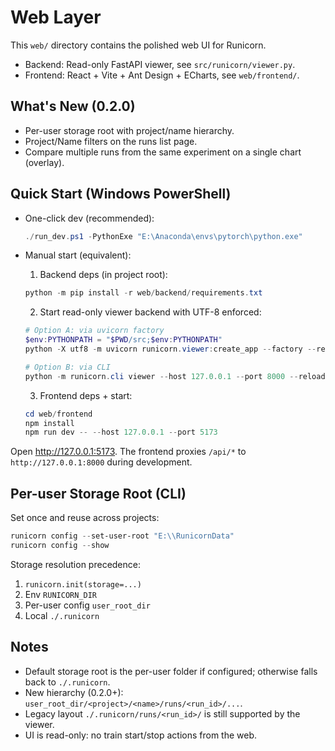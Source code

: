 # Web Layer

This `web/` directory contains the polished web UI for Runicorn.
- Backend: Read-only FastAPI viewer, see `src/runicorn/viewer.py`.
- Frontend: React + Vite + Ant Design + ECharts, see `web/frontend/`.

## What's New (0.2.0)

- Per-user storage root with project/name hierarchy.
- Project/Name filters on the runs list page.
- Compare multiple runs from the same experiment on a single chart (overlay).

## Quick Start (Windows PowerShell)

- One-click dev (recommended):
  ```powershell
  ./run_dev.ps1 -PythonExe "E:\Anaconda\envs\pytorch\python.exe"
  ```

- Manual start (equivalent):
  1) Backend deps (in project root):
  ```powershell
  python -m pip install -r web/backend/requirements.txt
  ```
  2) Start read-only viewer backend with UTF-8 enforced:
  ```powershell
  # Option A: via uvicorn factory
  $env:PYTHONPATH = "$PWD/src;$env:PYTHONPATH"
  python -X utf8 -m uvicorn runicorn.viewer:create_app --factory --reload --host 127.0.0.1 --port 8000

  # Option B: via CLI
  python -m runicorn.cli viewer --host 127.0.0.1 --port 8000 --reload
  ```
  3) Frontend deps + start:
  ```powershell
  cd web/frontend
  npm install
  npm run dev -- --host 127.0.0.1 --port 5173
  ```

Open http://127.0.0.1:5173. The frontend proxies `/api/*` to `http://127.0.0.1:8000` during development.

## Per-user Storage Root (CLI)

Set once and reuse across projects:

```powershell
runicorn config --set-user-root "E:\\RunicornData"
runicorn config --show
```

Storage resolution precedence:
1. `runicorn.init(storage=...)`
2. Env `RUNICORN_DIR`
3. Per-user config `user_root_dir`
4. Local `./.runicorn`

## Notes
- Default storage root is the per-user folder if configured; otherwise falls back to `./.runicorn`.
- New hierarchy (0.2.0+): `user_root_dir/<project>/<name>/runs/<run_id>/...`.
- Legacy layout `./.runicorn/runs/<run_id>/` is still supported by the viewer.
- UI is read-only: no train start/stop actions from the web.
